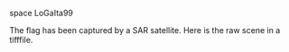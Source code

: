 space
LoGaIta99

The flag has been captured by a SAR satellite. Here is the raw scene in a tifffile.
